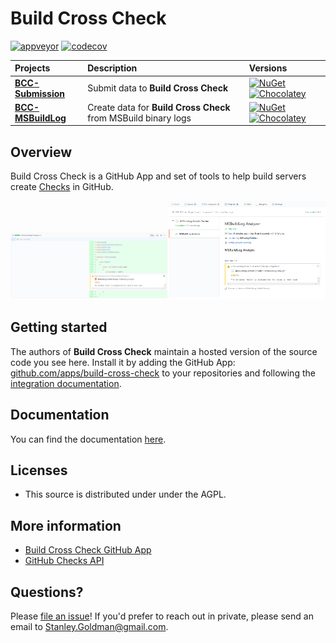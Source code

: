 # Build Cross Check

[![appveyor](https://ci.appveyor.com/api/projects/status/github/justaprogrammer/BuildCrossCheck?svg=true&branch=master)](https://ci.appveyor.com/project/JustAProgrammer/BuildCrossCheck)
[![codecov](https://codecov.io/gh/justaprogrammer/BuildCrossCheck/branch/master/graph/badge.svg)](https://codecov.io/gh/justaprogrammer/BuildCrossCheck)


| Projects | Description | Versions |
| :---- | :---- | :---- |
| [**BCC-Submission**](http://github.com/justaprogrammer/BCC-Submission) | Submit data to **Build Cross Check** | [![NuGet](http://img.shields.io/nuget/v/bcc-submission.svg)](https://www.nuget.org/packages/bcc-submission) [![Chocolatey](https://img.shields.io/chocolatey/v/bcc-submission.svg)](https://chocolatey.org/packages/BCC-Submission) |
| [**BCC-MSBuildLog**](http://github.com/justaprogrammer/BCC-MSBuildLog) | Create data for **Build Cross Check** from MSBuild binary logs | [![NuGet](http://img.shields.io/nuget/v/bcc-msbuildlog.svg)](https://www.nuget.org/packages/bcc-msbuildlog) [![Chocolatey](https://img.shields.io/chocolatey/v/bcc-msbuildlog.svg)](https://chocolatey.org/packages/BCC-MSBuildLog) |


## Overview
Build Cross Check is a GitHub App and set of tools to help build servers create [Checks](https://developer.github.com/v3/checks/) in GitHub.

<img width="50%" src="docs/images/testconsole1-warning-pr-changes.png"><img width="50%" src="docs/images/testconsole1-warning-pr-check-runs.png">

## Getting started

The authors of **Build Cross Check** maintain a hosted version of the source code you see here.
Install it by adding the GitHub App: [github.com/apps/build-cross-check](https://github.com/apps/build-cross-check) to your repositories and following the [integration documentation](docs/integrating.md). 

## Documentation
You can find the documentation [here](docs/readme.md).

## Licenses
- This source is distributed under under the AGPL.

## More information
- [Build Cross Check GitHub App](https://github.com/apps/build-cross-check)
- [GitHub Checks API](https://developer.github.com/v3/checks/)

## Questions?

Please [file an issue](https://github.com/justaprogrammer/BuildCrossCheck/issues/new/choose)! If you'd prefer to reach out in private, please send an email to Stanley.Goldman@gmail.com.

